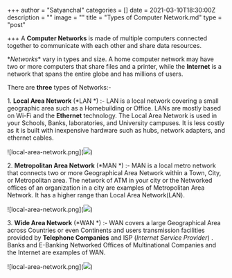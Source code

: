 +++
author = "Satyanchal"
categories = []
date = 2021-03-10T18:30:00Z
description = ""
image = ""
title = "Types of Computer Network.md"
type = "post"

+++
A **Computer Networks** is made of multiple computers connected together to communicate with each other and share data resources.

              

\**Networks** vary in types and size. A home computer network may have two or more computers that share files and a printer, while the **Internet** is a network that spans the entire globe and has millions of users.

There are **three** types of Networks:- 

1\. **Local Area Network** (*LAN *) :- LAN is a local network covering a small geographic area such as a Homebuilding or Office. LANs are mostly based on Wi-Fi and the **Ethernet** technology.  The Local Area Network is used in your Schools, Banks, laboratories, and University campuses. It is less costly as it is built with inexpensive hardware such as hubs, network adapters, and ethernet cables.

!\[local-area-network.png\](![](https://cdn.hashnode.com/res/hashnode/image/upload/v1610532971097/mi2vzRVLZ.png))

2\. **Metropolitan Area Network** (*MAN *) :- MAN is a local metro network that connects two or more Geographical Area Network within a Town, City, or Metropolitan area. The network of ATM in your city or the Networked offices of an organization in a city are examples of Metropolitan Area Network. It has a higher range than Local Area Network(LAN).

!\[local-area-network.png\](![](https://static.javatpoint.com/tutorial/computer-network/images/metropolitan-area-network.png))

3\. **Wide Area Network** (*WAN *) :- WAN covers a large Geographical Area across Countries or even Continents and users transmission facilities provided by **Telephone Companies** and ISP (*Internet Service Provider*) . Banks and E-Banking Networked Offices of Multinational Companies and the Internet are examples of WAN. 

!\[local-area-network.png\](![](https://static.javatpoint.com/tutorial/computer-network/images/wide-area-network.png))